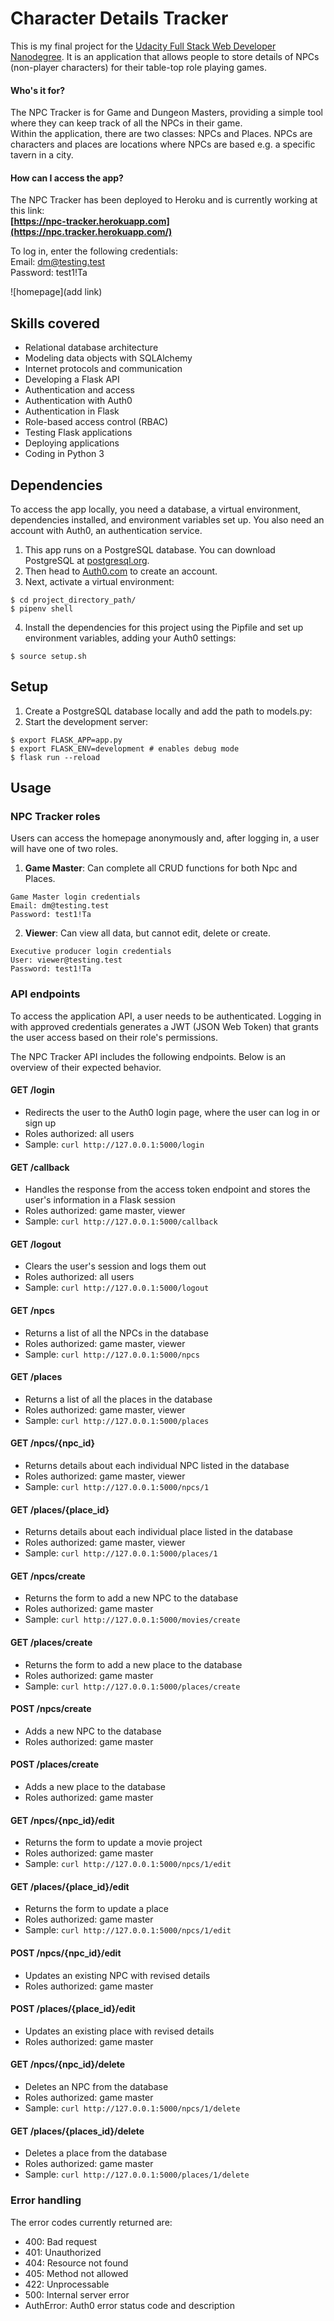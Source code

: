 # Character Details Tracker 

This is my final project for the [Udacity Full Stack Web Developer Nanodegree](https://www.udacity.com/course/full-stack-web-developer-nanodegree--nd004). It is an application that allows people to store details of NPCs (non-player characters) for their table-top role playing games. 

#### Who's it for?
The NPC Tracker is for Game and Dungeon Masters, providing a simple tool where they can keep track of all the NPCs in their game.</br>
Within the application, there are two classes: NPCs and Places. NPCs are characters and places are locations where NPCs are based e.g. a specific tavern in a city.


#### How can I access the app?
The NPC Tracker has been deployed to Heroku and is currently working at this link:</br> 
<strong>[https://npc-tracker.herokuapp.com](https://npc.tracker.herokuapp.com/)</strong>

To log in, enter the following credentials:</br>
Email: dm@testing.test</br>
Password: test1!Ta</br>

![homepage](add link)

## Skills covered
- Relational database architecture
- Modeling data objects with SQLAlchemy
- Internet protocols and communication
- Developing a Flask API
- Authentication and access
- Authentication with Auth0
- Authentication in Flask
- Role-based access control (RBAC)
- Testing Flask applications
- Deploying applications
- Coding in Python 3

## Dependencies
To access the app locally, you need a database, a virtual environment, dependencies installed, and environment variables set up. You also need an account with Auth0, an authentication service.

1. This app runs on a PostgreSQL database. You can download PostgreSQL at [postgresql.org](https://www.postgresql.org/download/).
2. Then head to [Auth0.com](https://auth0.com/) to create an account.
3. Next, activate a virtual environment:
```
$ cd project_directory_path/
$ pipenv shell
```
4. Install the dependencies for this project using the Pipfile and set up environment variables, adding your Auth0 settings:
```
$ source setup.sh
```

## Setup
1. Create a PostgreSQL database locally and add the path to models.py:
2. Start the development server:  
```
$ export FLASK_APP=app.py 
$ export FLASK_ENV=development # enables debug mode  
$ flask run --reload
```

## Usage

### NPC Tracker roles
Users can access the homepage anonymously and, after logging in, a user will have one of two roles.

1. <strong>Game Master</strong>: Can complete all CRUD functions for both Npc and Places.
```
Game Master login credentials
Email: dm@testing.test
Password: test1!Ta
```

2. <strong>Viewer</strong>: Can view all data, but cannot edit, delete or create.
```
Executive producer login credentials
User: viewer@testing.test
Password: test1!Ta
```

### API endpoints
To access the application API, a user needs to be authenticated. Logging in with approved credentials generates a JWT (JSON Web Token) that grants the user access based on their role's permissions.

The NPC Tracker API includes the following endpoints. Below is an overview of their expected behavior.

#### GET /login
- Redirects the user to the Auth0 login page, where the user can log in or sign up
- Roles authorized: all users
- Sample: ```curl http://127.0.0.1:5000/login```

#### GET /callback
- Handles the response from the access token endpoint and stores the user's information in a Flask session
- Roles authorized: game master, viewer
- Sample: ```curl http://127.0.0.1:5000/callback```

#### GET /logout
- Clears the user's session and logs them out
- Roles authorized: all users
- Sample: ```curl http://127.0.0.1:5000/logout```

#### GET /npcs
- Returns a list of all the NPCs in the database
- Roles authorized: game master, viewer
- Sample: ```curl http://127.0.0.1:5000/npcs```

#### GET /places
- Returns a list of all the places in the database
- Roles authorized: game master, viewer
- Sample: ```curl http://127.0.0.1:5000/places```

#### GET /npcs/{npc_id}
- Returns details about each individual NPC listed in the database
- Roles authorized: game master, viewer
- Sample: ```curl http://127.0.0.1:5000/npcs/1```

#### GET /places/{place_id}
- Returns details about each individual place listed in the database
- Roles authorized: game master, viewer
- Sample: ```curl http://127.0.0.1:5000/places/1```

#### GET /npcs/create
- Returns the form to add a new NPC to the database
- Roles authorized: game master
- Sample: ```curl http://127.0.0.1:5000/movies/create```

#### GET /places/create
- Returns the form to add a new place to the database
- Roles authorized: game master
- Sample: ```curl http://127.0.0.1:5000/places/create```

#### POST /npcs/create
- Adds a new NPC to the database
- Roles authorized: game master

#### POST /places/create
- Adds a new place to the database
- Roles authorized: game master

#### GET /npcs/{npc_id}/edit
- Returns the form to update a movie project
- Roles authorized: game master
- Sample: ```curl http://127.0.0.1:5000/npcs/1/edit```

#### GET /places/{place_id}/edit
- Returns the form to update a place
- Roles authorized: game master
- Sample: ```curl http://127.0.0.1:5000/npcs/1/edit```

#### POST /npcs/{npc_id}/edit
- Updates an existing NPC with revised details
- Roles authorized: game master

#### POST /places/{place_id}/edit
- Updates an existing place with revised details
- Roles authorized: game master

#### GET /npcs/{npc_id}/delete
- Deletes an NPC from the database
- Roles authorized: game master
- Sample: ```curl http://127.0.0.1:5000/npcs/1/delete```

#### GET /places/{places_id}/delete
- Deletes a place from the database
- Roles authorized: game master
- Sample: ```curl http://127.0.0.1:5000/places/1/delete```


### Error handling
The error codes currently returned are:
- 400: Bad request  
- 401: Unauthorized
- 404: Resource not found
- 405: Method not allowed
- 422: Unprocessable
- 500: Internal server error
- AuthError: Auth0 error status code and description